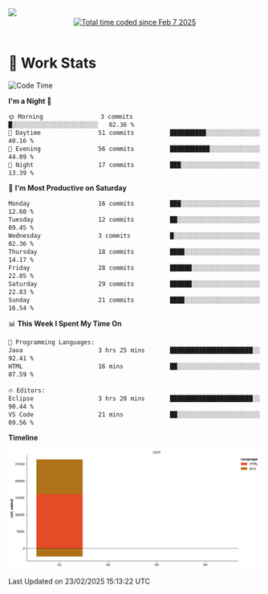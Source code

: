 <img src="https://capsule-render.vercel.app/api?type=waving&color=E0D7C8&height=200&section=header&text=Jeong8333&animation=fadeIn&fontColor=6D4930&fontSize=65&fontAlignY=60&stroke=6D4930&strokeWidth=3" />

<div align = center>
<a href="https://wakatime.com/@9207cd9b-e0ca-4b15-bb6a-6ad0a31854f8"><img src="https://wakatime.com/badge/user/9207cd9b-e0ca-4b15-bb6a-6ad0a31854f8.svg" alt="Total time coded since Feb 7 2025" /></a>
</div>
<br>

# 📝 **Work Stats**


<!--START_SECTION:waka-->
![Code Time](http://img.shields.io/badge/Code%20Time-7%20hrs%2036%20mins-blue)

**I'm a Night 🦉** 

```text
🌞 Morning                3 commits           █░░░░░░░░░░░░░░░░░░░░░░░░   02.36 % 
🌆 Daytime                51 commits          ██████████░░░░░░░░░░░░░░░   40.16 % 
🌃 Evening                56 commits          ███████████░░░░░░░░░░░░░░   44.09 % 
🌙 Night                  17 commits          ███░░░░░░░░░░░░░░░░░░░░░░   13.39 % 
```
📅 **I'm Most Productive on Saturday** 

```text
Monday                   16 commits          ███░░░░░░░░░░░░░░░░░░░░░░   12.60 % 
Tuesday                  12 commits          ██░░░░░░░░░░░░░░░░░░░░░░░   09.45 % 
Wednesday                3 commits           █░░░░░░░░░░░░░░░░░░░░░░░░   02.36 % 
Thursday                 18 commits          ████░░░░░░░░░░░░░░░░░░░░░   14.17 % 
Friday                   28 commits          ██████░░░░░░░░░░░░░░░░░░░   22.05 % 
Saturday                 29 commits          ██████░░░░░░░░░░░░░░░░░░░   22.83 % 
Sunday                   21 commits          ████░░░░░░░░░░░░░░░░░░░░░   16.54 % 
```


📊 **This Week I Spent My Time On** 

```text
💬 Programming Languages: 
Java                     3 hrs 25 mins       ███████████████████████░░   92.41 % 
HTML                     16 mins             ██░░░░░░░░░░░░░░░░░░░░░░░   07.59 % 

🔥 Editors: 
Eclipse                  3 hrs 20 mins       ███████████████████████░░   90.44 % 
VS Code                  21 mins             ██░░░░░░░░░░░░░░░░░░░░░░░   09.56 % 
```

**Timeline**

![Lines of Code chart](https://raw.githubusercontent.com/Jeong8333/Jeong8333/main/assets/bar_graph.png)


 Last Updated on 23/02/2025 15:13:22 UTC
<!--END_SECTION:waka-->

